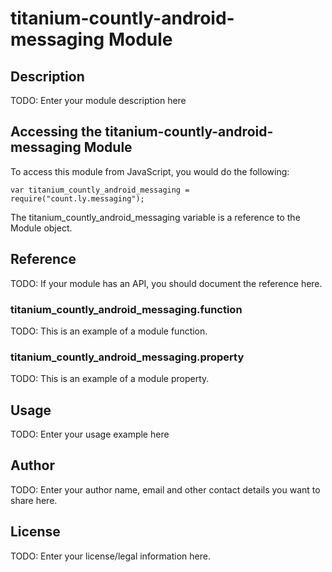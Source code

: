 # titanium-countly-android-messaging Module

## Description

TODO: Enter your module description here

## Accessing the titanium-countly-android-messaging Module

To access this module from JavaScript, you would do the following:

    var titanium_countly_android_messaging = require("count.ly.messaging");

The titanium_countly_android_messaging variable is a reference to the Module object.

## Reference

TODO: If your module has an API, you should document
the reference here.

### titanium_countly_android_messaging.function

TODO: This is an example of a module function.

### titanium_countly_android_messaging.property

TODO: This is an example of a module property.

## Usage

TODO: Enter your usage example here

## Author

TODO: Enter your author name, email and other contact
details you want to share here.

## License

TODO: Enter your license/legal information here.
